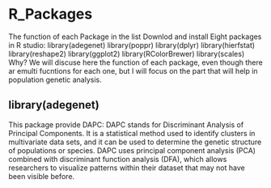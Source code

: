 # R_Packages
The function of each Package in the list
Downlod and install Eight packages in R studio:
library(adegenet)
library(poppr)
library(dplyr)
library(hierfstat)
library(reshape2)
library(ggplot2)
library(RColorBrewer)
library(scales)
Why?
We will discuse here the function of each package, even though there ar emulti fucntions for each one, but I will focus on the part that will help in population genetic analysis.

## library(adegenet)
This package provide DAPC:
DAPC stands for Discriminant Analysis of Principal Components. It is a statistical method used to identify clusters in multivariate data sets, and it can be used to determine the genetic structure of populations or species. DAPC uses principal component analysis (PCA) combined with discriminant function analysis (DFA), which allows researchers to visualize patterns within their dataset that may not have been visible before.
